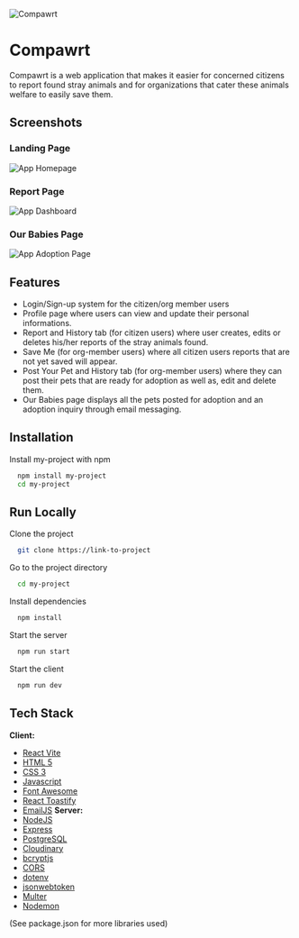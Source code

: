 
![Compawrt](https://drive.google.com/file/d/1e4Q77pts9HpvKbODbSU3mAdq23F6SAnP/view?usp=share_link)


# Compawrt

Compawrt is a web application that makes it easier for concerned citizens to report found stray animals and for organizations that cater these animals welfare to easily save them.


## Screenshots

### Landing Page

![App Homepage](https://drive.google.com/file/d/1bP11_9ZSO7ee0U9ys89i-SkEGf69otzr/view?usp=share_link)

### Report Page

![App Dashboard](https://drive.google.com/file/d/1gdJzJRDq-6djPczmSV_2unJreqee1cOb/view?usp=share_link)

### Our Babies Page

![App Adoption Page](https://drive.google.com/file/d/1Uk0UrKOhLWeZ5LCr373ZxwZ-mWLC3thv/view?usp=share_link)


## Features

- Login/Sign-up system for the citizen/org member users
- Profile page where users can view and update their personal informations.
- Report and History tab (for citizen users)  where user creates, edits or deletes his/her reports of the stray animals found.
- Save Me (for org-member users) where all citizen users reports that are not yet saved will appear.
- Post Your Pet and History tab (for org-member users) where they can post their pets that are ready for adoption as well as, edit and delete them.
- Our Babies page displays all the pets posted for adoption and an adoption inquiry through email messaging.

## Installation

Install my-project with npm

```bash
  npm install my-project
  cd my-project
```
    
## Run Locally

Clone the project

```bash
  git clone https://link-to-project
```

Go to the project directory

```bash
  cd my-project
```

Install dependencies

```bash
  npm install
```

Start the server

```bash
  npm run start
```

Start the client

```bash
  npm run dev
```


## Tech Stack

**Client:** 
- [React Vite](https://vitejs.dev)
- [HTML 5](https://developer.mozilla.org/en-US/docs/Web/HTML)
- [CSS 3](https://developer.mozilla.org/en-US/docs/Web/CSS)
- [Javascript](https://developer.mozilla.org/en-US/docs/Web/javascript)
- [Font Awesome](https://fontawesome.com/v6/docs/web/use-with/react/)
- [React Toastify](https://fkhadra.github.io/react-toastify/introduction/)
- [EmailJS](https://www.emailjs.com/)
**Server:**
- [NodeJS](https://nodejs.org/en/)
- [Express](http://expressjs.com/)
- [PostgreSQL](https://www.postgresql.org/)
- [Cloudinary](https://cloudinary.com/)
- [bcryptjs](https://www.npmjs.com/package/bcryptjs)
- [CORS](https://www.npmjs.com/package/cors)
- [dotenv](https://www.npmjs.com/package/dotenv)
- [jsonwebtoken](https://www.npmjs.com/package/jsonwebtoken)
- [Multer](https://www.npmjs.com/package/multer)
- [Nodemon](https://www.npmjs.com/package/nodemon)

(See package.json for more libraries used)






